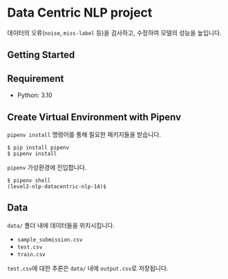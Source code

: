 # Data Centric NLP project

데이터의 오류(`noise`, `miss-label` 등)을 검사하고, 수정하여 모델의 성능을 높입니다.

## Getting Started

## Requirement

- Python: 3.10

## Create Virtual Environment with Pipenv

`pipenv install` 명령어를 통해 필요한 패키지들을 받습니다.

```shell
$ pip install pipenv
$ pipenv install
```

`pipenv` 가상환경에 진입합니다.

```shell
$ pipenv shell
(level2-nlp-datacentric-nlp-14)$
```

## Data

`data/` 폴더 내에 데이터들을 위치시킵니다.

- `sample_submission.csv`
- `test.csv`
- `train.csv`

`test.csv`에 대한 추론은 `data/` 내에 `output.csv`로 저장됩니다.
